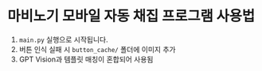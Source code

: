 # 마비노기 모바일 자동 채집 프로그램 사용법

1. `main.py` 실행으로 시작됩니다.
2. 버튼 인식 실패 시 `button_cache/` 폴더에 이미지 추가
3. GPT Vision과 템플릿 매칭이 혼합되어 사용됨